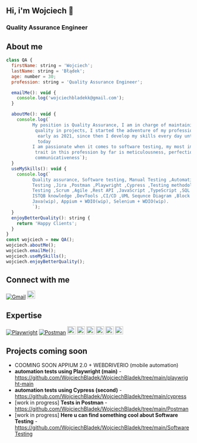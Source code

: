 ## **Hi, i'm Wojciech &#x1F44B;**

### Quality Assurance Engineer

## About me

```javascript
class QA {
  firstName: string = 'Wojciech';
  lastName: string = 'Błądek';
  age: number = 30;
  profession: string = 'Quality Assurance Engineer';

  emailMe(): void {
    console.log('wojciechbladekk@gmail.com');
  }

  aboutMe(): void {
    console.log(`
          My position is Quality Assurance, I am in charge of maintaining
           quality in projects, I started the adventure of my profession as
            early as 2021, since then I develop my skills every day until
            today
          I am passionate when it comes to software testing, my most important
           trait in this profession by far is meticulousness, perfectionism,
           communicativeness`);
  }
  useMySkills(): void {
    console.log(`
          Quality assurance, Software testing, Manual Testing ,Automation
          Testing ,Jira ,Postman ,Playwright ,Cypress ,Testing methodology ,Web Apps -
          Testing ,Scrum ,Agile ,Rest API ,JavaScript ,TypeScript ,SQL ,GIT,
          ISTQB knowledge ,DevTools ,CI/CD ,UML Sequnce Diagram ,Block Diagram ,
          Java(wip), Appium + WDIO(wip), Selenium + WDIO(wip).
          `);
  }
  enjoyBetterQuality(): string {
    return 'Happy Clients';
  }
}
const wojciech = new QA();
wojciech.aboutMe();
wojciech.emailMe();
wojciech.useMySkills();
wojciech.enjoyBetterQuality();
```

## Connect with me

[![Gmail](https://img.shields.io/badge/-Gmail-D14836?logo=gmail&logoColor=white&labelColor=D14836&style=flat)](mailto:wojciechbladekk@gmail.com)
<a href="https://www.linkedin.com/in/wojciech-b%C5%82%C4%85dek-060a30222/">
<img src="https://img.shields.io/badge/linkedin-%230077B5.svg?&style=for-the-badge&logo=linkedin&logoColor=white" height= "22px">
</a>

## Expertise

[![Playwright](https://img.shields.io/badge/-Playwright-45ba4b?logo=playwright&logoColor=white&labelColor=45ba4b&style=flat)](https://github.com/microsoft/playwright)
[![Postman](https://img.shields.io/badge/-Postman-FF6C37?logo=postman&logoColor=white&labelColor=FF6C37&style=flat)](https://www.postman.com/)
<img src="https://img.shields.io/badge/TypeScript-007ACC?style=for-the-badge&logo=typescript&logoColor=white" height="22px">
<img src="https://img.shields.io/badge/JavaScript-F7DF1E?style=for-the-badge&logo=javascript&logoColor=black" height="22px">
<img src="https://img.shields.io/badge/chai.js-323330?style=for-the-badge&logo=chai&logoColor=red" height="22px">
<img src="https://img.shields.io/badge/-Swagger-%23Clojure?style=for-the-badge&logo=swagger&logoColor=white" height="22px">
<img src="https://img.shields.io/badge/git-%23F05033.svg?style=for-the-badge&logo=git&logoColor=white" height="22px">
<img src="https://img.shields.io/badge/jira-%230A0FFF.svg?style=for-the-badge&logo=jira&logoColor=white" height="22px">

## Projects coming soon

- COOMING SOON APPIUM 2.0 + WEBDRIVERIO (mobile automation)
- **automation tests using Playwright (main)** - https://github.com/WojciechBladek/WojciechBladek/tree/main/playwright-main
- **automation tests using Cypress (second)** - https://github.com/WojciechBladek/WojciechBladek/tree/main/cypress
- [work in progress] **Tests in Postman** - https://github.com/WojciechBladek/WojciechBladek/tree/main/Postman
- [work in progress] **Here u can find something cool about Software Testing** - https://github.com/WojciechBladek/WojciechBladek/tree/main/SoftwareTesting
